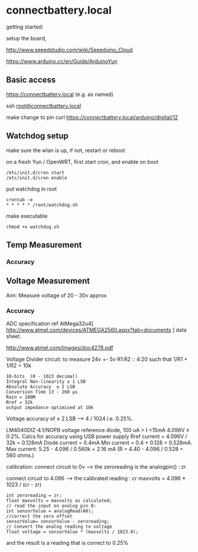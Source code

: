 # connectbattery.local
getting started:

setup the board,

http://www.seeedstudio.com/wiki/Seeeduino_Cloud

https://www.arduino.cc/en/Guide/ArduinoYun

## Basic access
https://connectbattery.local (e.g. as named)

ssh root@connectbattery.local

make change to pin
curl https://connectbattery.local/arduino/digital/12


## Watchdog setup

make sure the wlan is up, if not, restart or reboot

on a fresh Yun / OpenWRT, first start cron, and enable on boot

```
/etc/init.d/cron start
/etc/init.d/cron enable
```

put watchdog in root
```
crontab -e
* * * * * /root/watchdog.sh
```

make executable
```
chmod +x watchdog.sh
```
## Temp Measurement
### Accuracy

## Voltage Measurement

Aim: Measure voltage of 20 - 30v approx

### Accuracy
ADC specification ref AtMega32u4[ http://www.atmel.com/devices/ATMEGA2560.aspx?tab=documents ] data sheet.

http://www.atmel.com/Images/doc4278.pdf

Voltage Divider circuit:
to measure 24v +- 5v
R1:R2 :: 4:20
such that 1/R1 + 1/R2 = 10k

```
10-bits  (0 - 1023 decimal)
Integral Non-linearity ± 1 LSB
Absolute Accuracy  ± 2 LSB
Conversion Time 13 - 260 µs
Rain = 100M
Rref = 32k
output impedance optimised at 10k
```
Voltage accuracy of  ± 2 LSB
--> 4 / 1024 i.e. 0.25%.

LM4040DIZ-4.1/NOPB voltage reference diode, 100 uA  > I <15mA 4.096V ± 0.2%.
Calcs for accuracy using USB power supply
Rref current = 4.096V / 32k =  0.128mA
Diode current = 0.4mA
Min current = 0.4 + 0.128 = 0.528mA.
Max current: 5.25  - 4.096 / 0.560k = 2.16 mA
(R = 4.40 - 4.096 / 0.528 = 560 ohms.)

calibration:
connect circuit to 0v --> the zeroreading is the analogpin() : zr

connect circuit to 4.096 --> the calibrated reading : cr
maxvolts = 4.096 * 1023 / (cr - zr)
```
int zeroreading = zr;
float maxvolts = maxvolts as calculated;
// read the input on analog pin 0:
int sensorValue = analogRead(A0);
//correct the zero offset
sensorValue= sensorValue - zeroreading;
// Convert the analog reading to voltage
float voltage = sensorValue * (maxvolts / 1023.0);
```
and the result is a reading that is correct to 0.25%
